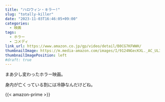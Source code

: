 ```yaml
---
title: "ハロウィン・キラー!"
slug: "totally-killer"
date: "2023-11-03T16:46:05+09:00"
categories:
  - 映画
tags:
  - ホラー
  - コメディ
link_url: https://www.amazon.co.jp/gp/video/detail/B0CG7KFWWH/
thumbnailImage: https://m.media-amazon.com/images/I/9124NGecKXL._AC_UL320_.jpg
thumbnailImagePosition: left
#draft: true
---
```

まあ少し変わったホラー映画。
<!--more-->
身内が亡くっている割には冷静なんだけどね。

{{< amazon-prime >}}
